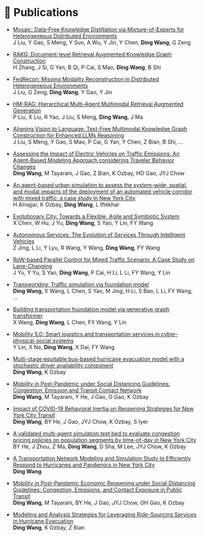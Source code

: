 # 📝 Publications 

- [Mosaic: Data-Free Knowledge Distillation via Mixture-of-Experts for Heterogeneous Distributed Environments](https://arxiv.org/abs/2505.19699)  
  J Liu, Y Gao, S Meng, Y Sun, A Wu, Y Jin, Y Chen, **Ding Wang**, G Zeng

- [RAKG: Document-level Retrieval Augmented Knowledge Graph Construction](https://arxiv.org/abs/2504.09823)  
  H Zhang, J Si, G Yan, B Qi, P Cai, S Mao, **Ding Wang**, B Shi

- [FedRecon: Missing Modality Reconstruction in Distributed Heterogeneous Environments](https://arxiv.org/abs/2504.09941)  
  J Liu, G Zeng, **Ding Wang**, Y Gao, Y Jin

- [HM-RAG: Hierarchical Multi-Agent Multimodal Retrieval Augmented Generation](https://arxiv.org/abs/2504.12330)  
  P Liu, X Liu, R Yao, J Liu, S Meng, **Ding Wang**, J Ma

- [Aligning Vision to Language: Text-Free Multimodal Knowledge Graph Construction for Enhanced LLMs Reasoning](https://arxiv.org/abs/2503.12972)  
  J Liu, S Meng, Y Gao, S Mao, P Cai, G Yan, Y Chen, Z Bian, B Shi, ...

- [Assessing the Impact of Electric Vehicles on Traffic Emissions: An Agent-Based Modeling Approach considering Traveler Behavior Changes](https://www.sciencedirect.com/science/article/pii/S1877050923005630)  
  **Ding Wang**, M Tayarani, J Gao, Z Bian, K Ozbay, HO Gao, JYJ Chow

- [An agent-based urban simulation to assess the system-wide, spatial, and modal impacts of the deployment of an automated vehicle corridor with mixed traffic: a case study in New York City](https://www.sciencedirect.com/science/article/pii/S1877050923000583)  
  H Alnajjar, K Ozbay, **Ding Wang**, L Iftekhar

- [Evolutionary City: Towards a Flexible, Agile and Symbiotic System](https://arxiv.org/abs/2311.14690)  
  X Chen, W Hu, J Yu, **Ding Wang**, S Yao, Y Lin, FY Wang

- [Autonomous Services: The Evolution of Services Through Intelligent Vehicles](https://ieeexplore.ieee.org/document/10075794)  
  Z Jing, L Li, Y Lyu, R Wang, Y Wang, **Ding Wang**, FY Wang

- [RoW-based Parallel Control for Mixed Traffic Scenario: A Case Study on Lane-Changing](https://ieeexplore.ieee.org/document/10232545)  
  J Yu, Y Yu, S Yao, **Ding Wang**, P Cai, H Li, L Li, FY Wang, Y Lin

- [Transworldng: Traffic simulation via foundation model](https://ieeexplore.ieee.org/document/10232544)  
  **Ding Wang**, X Wang, L Chen, S Yao, M Jing, H Li, S Bao, L Li, FY Wang, ...

- [Building transportation foundation model via generative graph transformer](https://ieeexplore.ieee.org/document/10232547)  
  X Wang, **Ding Wang**, L Chen, FY Wang, Y Lin

- [Mobility 5.0: Smart logistics and transportation services in cyber-physical-social systems](https://ieeexplore.ieee.org/document/10108991)  
  Y Lin, X Na, **Ding Wang**, X Dai, FY Wang

- [Multi-stage equitable bus-based hurricane evacuation model with a stochastic driver availability component](https://doi.org/10.1177/03611981221109434)  
  **Ding Wang**, K Ozbay

- [Mobility in Post-Pandemic under Social Distancing Guidelines: Congestion, Emission and Transit Contact Network](https://www.ctech.nyc)  
  **Ding Wang**, M Tayarani, Y He, J Gao, O Gao, K Ozbay

- [Impact of COVID-19 Behavioral Inertia on Reopening Strategies for New York City Transit](https://doi.org/10.1016/j.ijtst.2021.10.001)  
  **Ding Wang**, BY He, J Gao, JYJ Chow, K Ozbay, S Iyer

- [A validated multi-agent simulation test bed to evaluate congestion pricing policies on population segments by time-of-day in New York City](https://doi.org/10.1016/j.tranpol.2021.01.006)  
  BY He, J Zhou, Z Ma, **Ding Wang**, D Sha, M Lee, JYJ Chow, K Ozbay

- [A Transportation Network Modeling and Simulation Study to Efficiently Respond to Hurricanes and Pandemics in New York City](https://engineering.nyu.edu)  
  **Ding Wang**

- [Mobility in Post-Pandemic Economic Reopening under Social Distancing Guidelines: Congestion, Emissions, and Contact Exposure in Public Transit](https://doi.org/10.1016/j.tra.2021.03.005)  
  **Ding Wang**, M Tayarani, BY He, J Gao, JYJ Chow, OH Gao, K Ozbay

- [Modeling and Analysis Strategies for Leveraging Ride-Sourcing Services in Hurricane Evacuation](https://doi.org/10.3390/su13174444)  
  **Ding Wang**, K Ozbay, Z Bian



<!--
# 📝 Publications 
## 🎙 Speech Synthesis




<div class='paper-box'><div class='paper-box-image'><div><div class="badge">NeurIPS 2019</div><img src='images/fs.png' alt="sym" width="100%"></div></div>
<div class='paper-box-text' markdown="1">

[FastSpeech: Fast, Robust and Controllable Text to Speech](https://papers.nips.cc/paper/8580-fastspeech-fast-robust-and-controllable-text-to-speech.pdf) \\
**Yi Ren**, Yangjun Ruan, Xu Tan, Tao Qin, Sheng Zhao, Zhou Zhao, Tie-Yan Liu

[**Project**](https://speechresearch.github.io/fastspeech/) <strong><span class='show_paper_citations' data='4FA6C0AAAAAJ:qjMakFHDy7sC'></span></strong>

- FastSpeech is the first fully parallel end-to-end speech synthesis model.
- **Academic Impact**: This work is included by many famous speech synthesis open-source projects, such as [ESPNet ![](https://img.shields.io/github/stars/espnet/espnet?style=social)](https://github.com/espnet/espnet). Our work are promoted by more than 20 media and forums, such as [机器之心](https://mp.weixin.qq.com/s/UkFadiUBy-Ymn-zhJ95JcQ)、[InfoQ](https://www.infoq.cn/article/tvy7hnin8bjvlm6g0myu).
- **Industry Impact**: FastSpeech has been deployed in [Microsoft Azure TTS service](https://techcommunity.microsoft.com/t5/azure-ai/neural-text-to-speech-extends-support-to-15-more-languages-with/ba-p/1505911) and supports 49 more languages with state-of-the-art AI quality. It was also shown as a text-to-speech system acceleration example in [NVIDIA GTC2020](https://resources.nvidia.com/events/GTC2020s21420).
</div>
</div>


<div class='paper-box'><div class='paper-box-image'><div><div class="badge">ICLR 2021</div><img src='images/fs2.png' alt="sym" width="100%"></div></div>
<div class='paper-box-text' markdown="1">

[FastSpeech 2: Fast and High-Quality End-to-End Text to Speech](https://arxiv.org/abs/2006.04558) \\
**Yi Ren**, Chenxu Hu, Xu Tan, Tao Qin, Sheng Zhao, Zhou Zhao, Tie-Yan Liu

[**Project**](https://speechresearch.github.io/fastspeech2/) <strong><span class='show_paper_citations' data='4FA6C0AAAAAJ:LkGwnXOMwfcC'></span></strong>
  - This work is included by many famous speech synthesis open-source projects, such as [PaddlePaddle/Parakeet ![](https://img.shields.io/github/stars/PaddlePaddle/PaddleSpeech?style=social)](https://github.com/PaddlePaddle/PaddleSpeech), [ESPNet ![](https://img.shields.io/github/stars/espnet/espnet?style=social)](https://github.com/espnet/espnet) and [fairseq ![](https://img.shields.io/github/stars/pytorch/fairseq?style=social)](https://github.com/pytorch/fairseq).
</div>
</div>


<div class='paper-box'><div class='paper-box-image'><div><div class="badge">ICLR 2024</div><img src='images/mega.png' alt="sym" width="100%"></div></div>
<div class='paper-box-text' markdown="1">

[Mega-TTS 2: Boosting Prompting Mechanisms for Zero-Shot Speech Synthesis](https://openreview.net/forum?id=mvMI3N4AvD) \\ 
Ziyue Jiang, Jinglin Liu, **Yi Ren**, et al.

[**Project**](https://boostprompt.github.io/boostprompt/) 
  - This work has been deployed on many TikTok products.
  - Advandced zero-shot voice cloning model.
</div>
</div>


<div class='paper-box'><div class='paper-box-image'><div><div class="badge">AAAI 2022</div><img src='images/diffsinger.png' alt="sym" width="100%"></div></div>
<div class='paper-box-text' markdown="1">

[DiffSinger: Singing Voice Synthesis via Shallow Diffusion Mechanism](https://arxiv.org/abs/2105.02446) \\
Jinglin Liu, Chengxi Li, **Yi Ren**, Feiyang Chen, Zhou Zhao

- Many [video demos](https://www.bilibili.com/video/BV1be411N7JA) created by the [DiffSinger community](https://github.com/openvpi) are released.
- DiffSinger was introduced in [a very popular video](https://www.bilibili.com/video/BV1uM411t7ZJ) (1600k+ views) on Bilibili!

- [**Project**](https://diffsinger.github.io/) \| [![](https://img.shields.io/github/stars/NATSpeech/NATSpeech?style=social&label=DiffSpeech Stars)](https://github.com/NATSpeech/NATSpeech) \| [![](https://img.shields.io/github/stars/MoonInTheRiver/DiffSinger?style=social&label=DiffSinger Stars)](https://github.com/MoonInTheRiver/DiffSinger) \| [![Hugging Face](https://img.shields.io/badge/%F0%9F%A4%97%20Hugging%20Face-blue?label=Demo)](https://huggingface.co/spaces/NATSpeech/DiffSpeech)
</div>
</div>


<div class='paper-box'><div class='paper-box-image'><div><div class="badge">NeurIPS 2021</div><img src='images/portaspeech.png' alt="sym" width="100%"></div></div>
<div class='paper-box-text' markdown="1">

[PortaSpeech: Portable and High-Quality Generative Text-to-Speech](https://arxiv.org/abs/2109.15166) \\
**Yi Ren**, Jinglin Liu, Zhou Zhao

[**Project**](https://portaspeech.github.io/) \| [![](https://img.shields.io/github/stars/NATSpeech/NATSpeech?style=social&label=Code+Stars)](https://github.com/NATSpeech/NATSpeech) \| [![Hugging Face](https://img.shields.io/badge/%F0%9F%A4%97%20Hugging%20Face-blue?label=Demo)](https://huggingface.co/spaces/NATSpeech/PortaSpeech)
</div>
</div>

- `AAAI 2024` [Emotion Rendering for Conversational Speech Synthesis with Heterogeneous Graph-Based Context Modeling](https://arxiv.org/abs/2312.11947), Rui Liu, Yifan Hu, **Yi Ren**, et al. [![](https://img.shields.io/github/stars/walker-hyf/ECSS?style=social&label=Code+Stars)](https://github.com/walker-hyf/ECSS)
- ``ICML 2023`` [Make-An-Audio: Text-To-Audio Generation with Prompt-Enhanced Diffusion Models](https://text-to-audio.github.io/paper.pdf), Rongjie Huang, Jiawei Huang, Dongchao Yang, **Yi Ren**, et al.
- ``ACL 2023`` [CLAPSpeech: Learning Prosody from Text Context with Contrastive Language-Audio Pre-Training](), Zhenhui Ye, Rongjie Huang, **Yi Ren**, et al.
- ``ACL 2023`` [FluentSpeech: Stutter-Oriented Automatic Speech Editing with Context-Aware Diffusion Models](), Ziyue Jiang, Qian Yang, Jialong Zuo, Zhenhui Ye, Rongjie Huang, **Yi Ren** and Zhou Zhao
- ``ACL 2023`` [Revisiting and Incorporating GAN and Diffusion Models in High-Fidelity Speech Synthesis](), Rongjie Huang, **Yi Ren**, Ziyue Jiang, et al.
- ``ACL 2023`` [Improving Prosody with Masked Autoencoder and Conditional Diffusion Model For Expressive Text-to-Speech](), Rongjie Huang, Chunlei Zhang, **Yi Ren**, et al.
- `ICLR 2023` [Bag of Tricks for Unsupervised Text-to-Speech](https://openreview.net/forum?id=SbR9mpTuBn), **Yi Ren**, Chen Zhang, Shuicheng Yan
- `INTERSPEECH 2023` [StyleS2ST: zero-shot style transfer for direct speech-to-speech translation](https://arxiv.org/abs/2305.17732), Kun Song, **Yi Ren**, Yi Lei, et al.
- `INTERSPEECH 2023` [GenerTTS: Pronunciation Disentanglement for Timbre and Style Generalization in Cross-Lingual Text-to-Speech](https://arxiv.org/abs/2306.15304), Yahuan Cong, Haoyu Zhang, Haopeng Lin, Shichao Liu, Chunfeng Wang, **Yi Ren**, et al.
- `NeurIPS 2022` [Dict-TTS: Learning to Pronounce with Prior Dictionary Knowledge for Text-to-Speech](), Ziyue Jiang, Zhe Su, Zhou Zhao, Qian Yang, **Yi Ren**, et al. [![](https://img.shields.io/github/stars/Zain-Jiang/Dict-TTS?style=social&label=Code+Stars)](https://github.com/Zain-Jiang/Dict-TTS)
- `NeurIPS 2022` [GenerSpeech: Towards Style Transfer for Generalizable Out-Of-Domain Text-to-Speech](), Rongjie Huang, **Yi Ren**, et al.
- `NeurIPS 2022` [M4Singer: a Multi-Style, Multi-Singer and Musical Score Provided Mandarin Singing Corpus](), Lichao Zhang, Ruiqi Li, Shoutong Wang, Liqun Deng, Jinglin Liu, **Yi Ren**, et al. *(Datasets and Benchmarks Track)* [![](https://img.shields.io/github/stars/M4Singer/M4Singer?style=social&label=Dataset+Stars)](https://github.com/M4Singer/M4Singer)
- ``ACM-MM 2022`` [ProDiff: Progressive Fast Diffusion Model for High-Quality Text-to-Speech](), Rongjie Huang, Zhou Zhao, Huadai Liu, Jinglin Liu, Chenye Cui, **Yi Ren**, [![](https://img.shields.io/github/stars/Rongjiehuang/ProDiff?style=social&label=Code+Stars)](https://github.com/Rongjiehuang/ProDiff)
- ``ACM-MM 2022`` [SingGAN: Generative Adversarial Network For High-Fidelity Singing Voice Generation](https://arxiv.org/abs/2110.07468), Rongjie Huang, Chenye Cui, Chen Feiayng, **Yi Ren**, et al.
- ``IJCAI 2022`` [SyntaSpeech: Syntax-Aware Generative Adversarial Text-to-Speech](), Zhenhui Ye, Zhou Zhao, **Yi Ren**, et al. [![](https://img.shields.io/github/stars/yerfor/SyntaSpeech?style=social&label=Code+Stars)](https://github.com/yerfor/SyntaSpeech)
- ``IJCAI 2022`` <span style="color:red">(Oral)</span> [EditSinger: Zero-Shot Text-Based Singing Voice Editing System with Diverse Prosody Modeling](), Lichao Zhang, Zhou Zhao, **Yi Ren**, et al.
- ``IJCAI 2022`` [FastDiff: A Fast Conditional Diffusion Model for High-Quality Speech Synthesis](), Rongjie Huang, Max W. Y. Lam, Jun Wang, Dan Su, Dong Yu, **Yi Ren**, Zhou Zhao,  <span style="color:red">(Oral)</span>, [![](https://img.shields.io/github/stars/Rongjiehuang/FastDiff?style=social&label=Code+Stars)](https://github.com/Rongjiehuang/FastDiff)
- ``NAACL 2022`` [A Study of Syntactic Multi-Modality in Non-Autoregressive Machine Translation](), Kexun Zhang, Rui Wang, Xu Tan, Junliang Guo, **Yi Ren**, et al.
- ``ACL 2022`` [Revisiting Over-Smoothness in Text to Speech](https://arxiv.org/abs/2202.13066), **Yi Ren**, Xu Tan, Tao Qin, et al.
- ``ACL 2022`` [Learning the Beauty in Songs: Neural Singing Voice Beautifier](https://arxiv.org/abs/2202.13277), Jinglin Liu, Chengxi Li, **Yi Ren**, et al. \| [![](https://img.shields.io/github/stars/MoonInTheRiver/NeuralSVB?style=social&label=Code+Stars)](https://github.com/MoonInTheRiver/NeuralSVB)
- ``ICASSP 2022`` [ProsoSpeech: Enhancing Prosody With Quantized Vector Pre-training in Text-to-Speech](https://prosospeech.github.io/), **Yi Ren**, et al.
- ``INTERSPEECH 2021`` [EMOVIE: A Mandarin Emotion Speech Dataset with a Simple Emotional Text-to-Speech Model](https://arxiv.org/abs/2106.09317), Chenye Cui, **Yi Ren**, et al.
- ``INTERSPEECH 2021`` <span style="color:red">(best student paper award candidate)</span> [WSRGlow: A Glow-based Waveform Generative Model for Audio Super-Resolution](https://arxiv.org/abs/2106.08507), Kexun Zhang, **Yi Ren**, Changliang Xu and Zhou Zhao
- ``ICASSP 2021`` [Denoising Text to Speech with Frame-Level Noise Modeling](https://arxiv.org/abs/2012.09547), Chen Zhang, **Yi Ren**, Xu Tan, et al. \| [**Project**](https://speechresearch.github.io/denoispeech/)
- ``ACM-MM 2021`` [Multi-Singer: Fast Multi-Singer Singing Voice Vocoder With A Large-Scale Corpus](https://arxiv.org/pdf/2112.10358), Rongjie Huang, Feiyang Chen, **Yi Ren**, et al. <span style="color:red">(Oral)</span>
- ``IJCAI 2021`` [FedSpeech: Federated Text-to-Speech with Continual Learning](https://www.ijcai.org/proceedings/2021/527), Ziyue Jiang, **Yi Ren**, et al.
- ``KDD 2020`` [DeepSinger: Singing Voice Synthesis with Data Mined From the Web](https://dl.acm.org/doi/abs/10.1145/3394486.3403249), **Yi Ren**, Xu Tan, Tao Qin, et al. \| [**Project**](https://speechresearch.github.io/deepsinger/)
- ``KDD 2020`` [LRSpeech: Extremely Low-Resource Speech Synthesis and Recognition](https://dl.acm.org/doi/abs/10.1145/3394486.3403331), Jin Xu, Xu Tan, **Yi Ren**, et al. \| [**Project**](https://speechresearch.github.io/lrspeech/)
- ``INTERSPEECH 2020`` [MultiSpeech: Multi-Speaker Text to Speech with Transformer](https://www.isca-speech.org/archive/Interspeech_2020/pdfs/3139.pdf), Mingjian Chen, Xu Tan, **Yi Ren**, et al. \| [**Project**](https://speechresearch.github.io/multispeech/)
- ``ICML 2019`` <span style="color:red">(Oral)</span> [Almost Unsupervised Text to Speech and Automatic Speech Recognition](https://pdfs.semanticscholar.org/9075/a3e6271e5ef4953491488d1776527e632408.pdf), **Yi Ren**, Xu Tan, Tao Qin, et al.  \| [**Project**](https://speechresearch.github.io/unsuper/) 

## 👄 TalkingFace & Avatar

<div class='paper-box'><div class='paper-box-image'><div><div class="badge">ICLR 2024</div><img src='images/real3d.png' alt="sym" width="100%"></div></div>
<div class='paper-box-text' markdown="1">

[Real3D-Portrait: One-shot Realistic 3D Talking Portrait Synthesis](https://openreview.net/forum?id=7ERQPyR2eb), Zhenhui Ye, Tianyun Zhong, Yi Ren, et al. <span style="color:red">(Spotlight)</span> [**Project**](https://real3dportrait.github.io/) | [**Code**](https://github.com/yerfor/Real3DPortrait)
</div>
</div>

- `ICLR 2023` [GeneFace: Generalized and High-Fidelity Audio-Driven 3D Talking Face Synthesis](https://openreview.net/forum?id=YfwMIDhPccD), Zhenhui Ye, Ziyue Jiang, **Yi Ren**, et al.
- `AAAI 2024` [AMD: Autoregressive Motion Diffusion](https://arxiv.org/abs/2305.09381), Bo Han, Hao Peng, Minjing Dong, **Yi Ren**, et al.
- ``AAAI 2022`` [Parallel and High-Fidelity Text-to-Lip Generation](https://arxiv.org/abs/2107.06831), Jinglin Liu, Zhiying Zhu, **Yi Ren**, et al. \| [![](https://img.shields.io/github/stars/Dianezzy/ParaLip?style=social&label=ParaLip Stars)](https://github.com/Dianezzy/ParaLip)
- ``AAAI 2022`` [Flow-based Unconstrained Lip to Speech Generation](https://ojs.aaai.org/index.php/AAAI/article/view/19966), Jinzheng He, Zhou Zhao, **Yi Ren**, et al.
- ``ACM-MM 2020`` [FastLR: Non-Autoregressive Lipreading Model with Integrate-and-Fire](https://dl.acm.org/doi/10.1145/3394171.3413740), Jinglin Liu, **Yi Ren**, et al.

## 📚 Machine Translation 
- ``ACL 2023`` [AV-TranSpeech: Audio-Visual Robust Speech-to-Speech Translation](), Rongjie Huang, Huadai Liu, Xize Cheng, **Yi Ren**, et al.
- `ICLR 2023` [TranSpeech: Speech-to-Speech Translation With Bilateral Perturbation](https://openreview.net/forum?id=UVAmFAtC5ye), Rongjie Huang, Jinglin Liu, Huadai Liu, **Yi Ren**, Lichao Zhang, Jinzheng He, Zhou Zhao
- ``AAAI 2021`` [UWSpeech: Speech to Speech Translation for Unwritten Languages](https://arxiv.org/abs/2006.07926), Chen Zhang, Xu Tan, **Yi Ren**, et al. \| [**Project**](https://speechresearch.github.io/uwspeech/)
- ``IJCAI 2020`` [Task-Level Curriculum Learning for Non-Autoregressive Neural Machine Translation](https://www.ijcai.org/Proceedings/2020/0534.pdf), Jinglin Liu, **Yi Ren**, Xu Tan, et al.
- ``ACL 2020`` [SimulSpeech: End-to-End Simultaneous Speech to Text Translation](https://www.aclweb.org/anthology/2020.acl-main.350), **Yi Ren**, Jinglin Liu, Xu Tan, et al.
- ``ACL 2020`` [A Study of Non-autoregressive Model for Sequence Generation](https://arxiv.org/abs/2004.10454), **Yi Ren**, Jinglin Liu, Xu Tan, et al.
- ``ICLR 2019`` [Multilingual Neural Machine Translation with Knowledge Distillation](https://openreview.net/forum?id=S1gUsoR9YX), Xu Tan, **Yi Ren**, Di He, et al.


## 🎼 Music & Dance Generation 
- ``IEEE TMM`` [SDMuse: Stochastic Differential Music Editing and Generation via Hybrid Representation](https://ieeexplore.ieee.org/document/10149095), Chen Zhang, Yi Ren, Kejun Zhang, Shuicheng Yan.
- ``AAAI 2021`` [SongMASS: Automatic Song Writing with Pre-training and Alignment Constraint](https://arxiv.org/abs/2012.05168), Zhonghao Sheng, Kaitao Song, Xu Tan, **Yi Ren**, et al.
- ``ACM-MM 2020`` <span style="color:red">(Oral)</span> [PopMAG: Pop Music Accompaniment Generation](https://dl.acm.org/doi/10.1145/3394171.3413721), **Yi Ren**, Jinzheng He, Xu Tan, et al. \| [**Project**](https://speechresearch.github.io/popmag/)

## 🧑‍🎨 Generative Model
- ``ICLR 2022`` [Pseudo Numerical Methods for Diffusion Models on Manifolds](https://openreview.net/forum?id=PlKWVd2yBkY), Luping Liu, **Yi Ren**, Zhijie Lin, Zhou Zhao \| [![](https://img.shields.io/github/stars/luping-liu/PNDM?style=social&label=Code+Stars)](https://github.com/luping-liu/PNDM) \| [![PWC](https://img.shields.io/endpoint.svg?url=https://paperswithcode.com/badge/pseudo-numerical-methods-for-diffusion-models-1/image-generation-on-celeba-64x64)](https://paperswithcode.com/sota/image-generation-on-celeba-64x64?p=pseudo-numerical-methods-for-diffusion-models-1)

## Others
- `NeurIPS 2023` [Unsupervised Video Domain Adaptation for Action Recognition: A Disentanglement Perspective](https://openreview.net/forum?id=Rp4PA0ez0m), Pengfei Wei, Lingdong Kong, Xinghua Qu, **Yi Ren**, et al.
- ``ACM-MM 2022`` [Video-Guided Curriculum Learning for Spoken Video Grounding](), Yan Xia, Zhou Zhao, Shangwei Ye, Yang Zhao, Haoyuan Li, **Yi Ren**


-->
